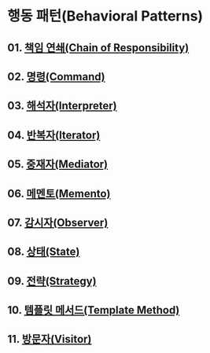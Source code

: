 # 행동 패턴(Behavioral Patterns)

## 01. [책임 연쇄(Chain of Responsibility)](https://github.com/KangJiJi/Study/tree/master/Book/DesignPatterns/BehavioralPatterns/ChainOfResponsibility)

## 02. [명령(Command)]()

## 03. [해석자(Interpreter)]()

## 04. [반복자(Iterator)]()

## 05. [중재자(Mediator)]()

## 06. [메멘토(Memento)](https://github.com/KangJiJi/Study/tree/master/Book/DesignPatterns/BehavioralPatterns/Memento)

## 07. [감시자(Observer)](https://github.com/KangJiJi/Study/tree/master/Book/DesignPatterns/BehavioralPatterns/Observer)

## 08. [상태(State)]()

## 09. [전략(Strategy)]()

## 10. [템플릿 메서드(Template Method)]()

## 11. [방문자(Visitor)]()
